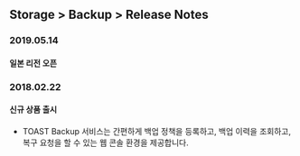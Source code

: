 ## Storage > Backup > Release Notes

### 2019.05.14
#### 일본 리전 오픈

### 2018.02.22
#### 신규 상품 출시

* TOAST Backup 서비스는 간편하게 백업 정책을 등록하고, 백업 이력을 조회하고, 복구 요청을 할 수 있는 웹 콘솔 환경을 제공합니다.
